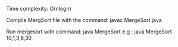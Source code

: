 Time complexity:
O(nlogn)

Compile MergSort file with the command:
javac MergeSort.java

Run mergesort with command:
java MergeSort <Comma Seperated numbers>
e.g :
java MergeSort 10,1,3,8,30
